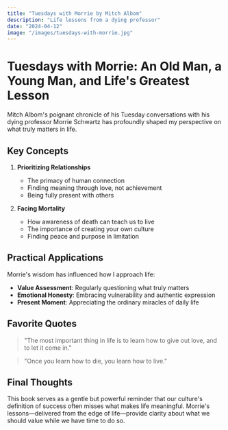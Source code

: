 ```yaml
---
title: "Tuesdays with Morrie by Mitch Albom"
description: "Life lessons from a dying professor"
date: "2024-04-12"
image: "/images/tuesdays-with-morrie.jpg"
---
```


# Tuesdays with Morrie: An Old Man, a Young Man, and Life's Greatest Lesson

Mitch Albom's poignant chronicle of his Tuesday conversations with his dying professor Morrie Schwartz has profoundly shaped my perspective on what truly matters in life.

## Key Concepts

1. **Prioritizing Relationships**
   - The primacy of human connection
   - Finding meaning through love, not achievement
   - Being fully present with others

2. **Facing Mortality**
   - How awareness of death can teach us to live
   - The importance of creating your own culture
   - Finding peace and purpose in limitation

## Practical Applications

Morrie's wisdom has influenced how I approach life:

- **Value Assessment**: Regularly questioning what truly matters
- **Emotional Honesty**: Embracing vulnerability and authentic expression
- **Present Moment**: Appreciating the ordinary miracles of daily life

## Favorite Quotes

> "The most important thing in life is to learn how to give out love, and to let it come in."

> "Once you learn how to die, you learn how to live."

## Final Thoughts

This book serves as a gentle but powerful reminder that our culture's definition of success often misses what makes life meaningful. Morrie's lessons—delivered from the edge of life—provide clarity about what we should value while we have time to do so. 